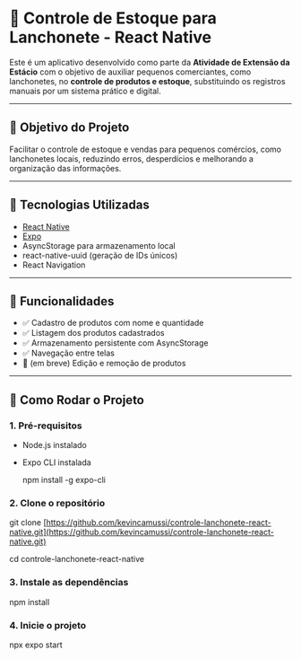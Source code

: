 # 📲 Controle de Estoque para Lanchonete - React Native

Este é um aplicativo desenvolvido como parte da **Atividade de Extensão da Estácio** com o objetivo de auxiliar pequenos comerciantes, como lanchonetes, no **controle de produtos e estoque**, substituindo os registros manuais por um sistema prático e digital.

---

## 🎯 Objetivo do Projeto

Facilitar o controle de estoque e vendas para pequenos comércios, como lanchonetes locais, reduzindo erros, desperdícios e melhorando a organização das informações.

---

## 🚀 Tecnologias Utilizadas

- [React Native](https://reactnative.dev/)
- [Expo](https://expo.dev/)
- AsyncStorage para armazenamento local
- react-native-uuid (geração de IDs únicos)
- React Navigation

---

## 📸 Funcionalidades

- ✅ Cadastro de produtos com nome e quantidade
- ✅ Listagem dos produtos cadastrados
- ✅ Armazenamento persistente com AsyncStorage
- ✅ Navegação entre telas
- 🚧 (em breve) Edição e remoção de produtos

---

## 📲 Como Rodar o Projeto

### 1. Pré-requisitos

- Node.js instalado
- Expo CLI instalada

  npm install -g expo-cli


### 2. Clone o repositório
git clone [https://github.com/kevincamussi/controle-lanchonete-react-native.git](https://github.com/kevincamussi/controle-lanchonete-react-native.git)

cd controle-lanchonete-react-native

### 3. Instale as dependências

npm install

### 4. Inicie o projeto

npx expo start

